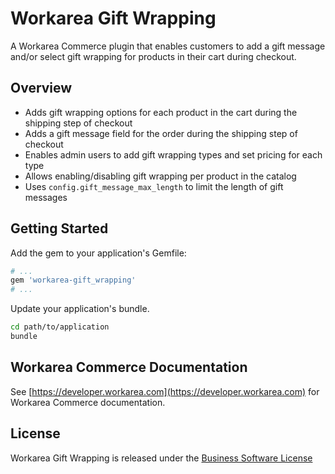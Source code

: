Workarea Gift Wrapping
================================================================================

A Workarea Commerce plugin that enables customers to add a gift message and/or select gift wrapping for products in their cart during checkout.

Overview
--------------------------------------------------------------------------------

* Adds gift wrapping options for each product in the cart during the shipping step of checkout
* Adds a gift message field for the order during the shipping step of checkout
* Enables admin users to add gift wrapping types and set pricing for each type
* Allows enabling/disabling gift wrapping per product in the catalog
* Uses `config.gift_message_max_length` to limit the length of gift messages

Getting Started
--------------------------------------------------------------------------------

Add the gem to your application's Gemfile:

```ruby
# ...
gem 'workarea-gift_wrapping'
# ...
```

Update your application's bundle.

```bash
cd path/to/application
bundle
```

Workarea Commerce Documentation
--------------------------------------------------------------------------------

See [https://developer.workarea.com](https://developer.workarea.com) for Workarea Commerce documentation.

License
--------------------------------------------------------------------------------

Workarea Gift Wrapping is released under the [Business Software License](LICENSE)
